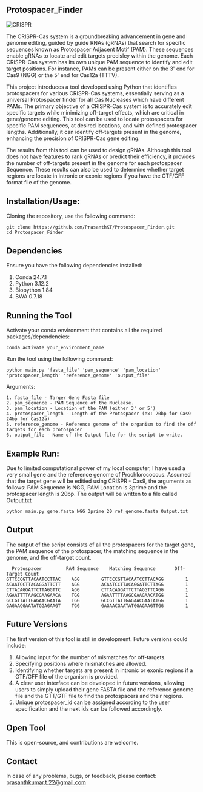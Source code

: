 ## Protospacer_Finder


![CRISPR](PrasanthKT/Protospcaer_Finder/CRISPR_Img.jpeg)


The CRISPR-Cas system is a groundbreaking advancement in gene and genome editing, guided by guide RNAs (gRNAs) that search for specific sequences known as Protospacer Adjacent Motif (PAM). These sequences enable gRNAs to locate and edit targets precisley within the genome. Each CRISPR-Cas system has its own unique PAM sequence to identify and edit target positions. For instance, PAMs can be present either on the 3' end for Cas9 (NGG) or the 5' end for Cas12a (TTTV).

This project introduces a tool developed using Python that identifies protospacers for various CRISPR-Cas systems, essentially serving as a universal Protospacer finder for all Cas Nucleases which have different PAMs. The primary objective of a CRISPR-Cas system is to accurately edit specific targets while minimizing off-target effects, which are critical in gene/genome editing. This tool can be used to locate protospacers for specific PAM sequences, at desired locations, and with defined protospacer lengths. Additionally, it can identify off-targets present in the genome, enhancing the precision of CRISPR-Cas gene editing.

The results from this tool can be used to design gRNAs. Although this tool does not have features to rank gRNAs or predict their efficiency, it provides the number of off-targets present in the genome for each protospacer Sequence. These results can also be used to determine whether target regions are locate in intronic or exonic regions if you have the GTF/GFF format file of the genome.

## Installation/Usage: 
Cloning the repository, use the following command:
```
git clone https://github.com/PrasanthKT/Protospacer_Finder.git
cd Protospacer_Finder
```
## Dependencies
Ensure you have the following dependencies installed:
1. Conda 24.7.1
2. Python 3.12.2
3. Biopython 1.84
4. BWA 0.7.18

## Running the Tool 
Activate your conda environment that contains all the required packages/dependencies:

```
conda activate your_environment_name
```
Run the tool using the following command:

```
python main.py 'fasta_file' 'pam_sequence' 'pam_location' 'protospacer_length' 'reference_genome' 'output_file'

```
Arguments:
```
1. fasta_file - Targer Gene Fasta file
2. pam_sequence - PAM Sequence of the Nuclease.
3. pam_location - Location of the PAM (either 3' or 5')
4. protospacer_length - Length of the Protospacer (ex: 20bp for Cas9 24bp for Cas12a)
5. reference_genome - Reference genome of the organism to find the off targets for each protospacer
6. output_file - Name of the Output file for the script to write.
```
## Example Run:
Due to limited computational power of my local computer, I have used a very small gene and the reference genome of Prochlorococcus. Assumed that the target gene will be editied using CRISPR - Cas9, the arguments as follows:  PAM Sequence is NGG, PAM Location is 3prime and the protospacer length is 20bp. The output will be written to a file called Output.txt 

```
python main.py gene.fasta NGG 3prime 20 ref_genome.fasta Output.txt
```

## Output
The output of the script consists of all the protospacers for the target gene, the PAM sequence of the protospacer, the matching sequence in the genome, and the off-target count.
```
  Protospacer         PAM Sequence    Matching Sequence       Off-Target Count
GTTCCCGTTACAATCCTTAC    AGG        GTTCCCGTTACAATCCTTACAGG 	      1
ACAATCCTTACAGGATTCTT    AGG        ACAATCCTTACAGGATTCTTAGG 	      1
CTTACAGGATTCTTAGGTTC    AGG        CTTACAGGATTCTTAGGTTCAGG 	      1
AGAATTTTAAGCGAAGAACA    TGG        AGAATTTTAAGCGAAGAACATGG 	      1
GCCGTTATTGAGAACGAATA    TGG        GCCGTTATTGAGAACGAATATGG 	      1
GAGAACGAATATGGAGAAGT    TGG        GAGAACGAATATGGAGAAGTTGG 	      1
```
## Future Versions
The first version of this tool is still in development. Future versions could include:

1. Allowing input for the number of mismatches for off-targets.
2. Specifying positions where mismatches are allowed.
3. Identifying whether targets are present in intronic or exonic regions if a GTF/GFF file of the organism is provided.
4. A clear user interface can be developed in future versions, allowing users to simply upload their gene FASTA file and the reference genome file and the GTT/GTF file to find the protospacers and their regions.
5. Unique protospacer_id can be assigned according to the user specification and the next ids can be followed accordingly. 

## Open Tool
This is open-source, and contributions are welcome.

## Contact
In case of any problems, bugs, or feedback, please contact: prasanthkumar.t.22@gmail.com
